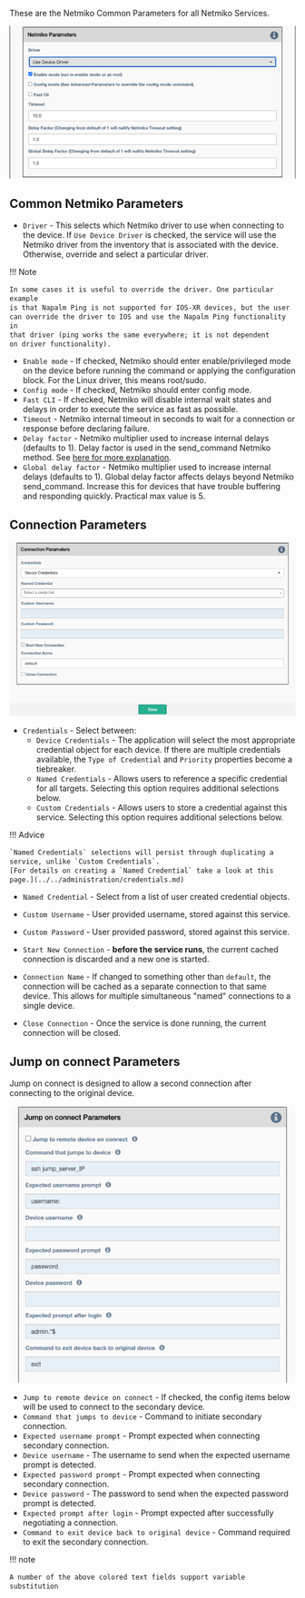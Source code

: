 These are the Netmiko Common Parameters for all Netmiko Services.

![Netmiko Common Parameters](../../_static/automation/service_types/netmiko_parameters.png)

## Common Netmiko Parameters

-   `Driver` - This selects which Netmiko driver to use when connecting to
    the device. If `Use Device Driver` is checked, the service will use
    the Netmiko driver from the inventory that is associated with the device.
    Otherwise, override and select a particular driver.

!!! Note

    In some cases it is useful to override the driver. One particular example
    is that Napalm Ping is not supported for IOS-XR devices, but the user
    can override the driver to IOS and use the Napalm Ping functionality in
    that driver (ping works the same everywhere; it is not dependent
    on driver functionality).

-   `Enable mode` - If checked, Netmiko should enter enable/privileged
    mode on the device before running the command or applying the
    configuration block. For the Linux driver, this means root/sudo.
-   `Config mode` - If checked, Netmiko should enter config mode.
-   `Fast CLI` - If checked, Netmiko will disable internal wait states and
    delays in order to execute the service as fast as possible.
-   `Timeout` - Netmiko internal timeout in seconds to wait for a
    connection or response before declaring failure.
-   `Delay factor` - Netmiko multiplier used to increase internal delays
    (defaults to 1). Delay factor is used in the send_command Netmiko
    method. See [here for more explanation](https://pynet.twb-tech.com/blog/automation/netmiko-what-is-done.html).
-   `Global delay factor` - Netmiko multiplier used to increase internal
    delays (defaults to 1). Global delay factor affects delays
    beyond Netmiko send_command. Increase this for devices that have
    trouble buffering and responding quickly. Practical max value is 5.

## Connection Parameters

![Netmiko Connection Parameters](../../_static/automation/service_types/netmiko_connection_parameters.png)

- `Credentials` - Select between:
    - `Device Credentials` - The application will select the most appropriate credential
      object for each device. If there are multiple credentials available, the 
      `Type of Credential` and `Priority` properties become a tiebreaker.
    - `Named Credentials` - Allows users to reference a specific credential for all targets. Selecting this 
      option requires additional selections below.
    - `Custom Credentials` - Allows users to store a credential against this service. Selecting this 
      option requires additional selections below.
      
!!! Advice

    `Named Credentials` selections will persist through duplicating a service, unlike `Custom Credentials`. 
    [For details on creating a `Named Credential` take a look at this page.](../../administration/credentials.md) 

- `Named Credential` - Select from a list of user created credential objects. 
- `Custom Username` - User provided username, stored against this service.
- `Custom Password` - User provided password, stored against this service.


- `Start New Connection` - **before the service runs**, the current
  cached connection is discarded and a new one is started.
    
- `Connection Name` - If changed to something other than `default`, the
  connection will be cached as a separate connection to that same device.
  This allows for multiple simultaneous "named" connections to a single
  device.
    
- `Close Connection` - Once the service is done running, the current
  connection will be closed.

## Jump on connect Parameters

Jump on connect is designed to allow a second connection after
connecting to the original device.

![Netmiko Jump On Connect Parameters](../../_static/automation/service_types/netmiko_jumponconnect.png)

-   `Jump to remote device on connect` - If checked, the config items
    below will be used to connect to the secondary device.
-   `Command that jumps to device` - Command to initiate secondary
    connection.
-   `Expected username prompt` - Prompt expected when connecting secondary
    connection.
-   `Device username` - The username to send when the expected username
    prompt is detected.
-   `Expected password prompt` - Prompt expected when connecting secondary
    connection.
-   `Device password` - The password to send when the expected password
    prompt is detected.
-   `Expected prompt after login` - Prompt expected after successfully
    negotiating a connection.
-   `Command to exit device back to original device` - Command required to
    exit the secondary connection.

!!! note

    A number of the above colored text fields support variable substitution
   
